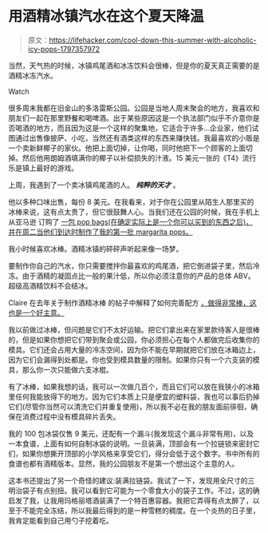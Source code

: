 # 用酒精冰镇汽水在这个夏天降温

> 原文：<https://lifehacker.com/cool-down-this-summer-with-alcoholic-icy-pops-1797357972>

当然，天气热的时候，冰镇鸡尾酒和冰冻饮料会很棒，但是你的夏天真正需要的是酒精冰冻汽水。

Watch

很多周末我都在旧金山的多洛雷斯公园。公园是当地人周末聚会的地方，我喜欢和朋友们一起在那里野餐和喝啤酒。出于某些原因这是一个执法部门似乎不介意你是否喝酒的地方，而且因为这是一个这样的聚集地，它适合于许多…企业家，他们试图通过出售像披萨、小吃，当然还有酒类这样的东西来赚快钱。我最喜欢的小贩是一个卖新鲜椰子的家伙。他把上面切掉，让你喝，同时他把下一个顾客的上面切掉。然后他用朗姆酒填满你的椰子以补偿损失的汁液。15 美元一张的《T4》流行乐是镇上最好的游戏。

上周，我遇到了一个卖冰镇鸡尾酒的人。 ***纯粹的天才*** 。

他以多种口味出售，每份 8 美元。在我看来，对于你在公园里从陌生人那里买的冰棒来说，这有点太贵了，但它很鼓舞人心。当我们还在公园的时候，我在手机上从亚马逊 订购了 [一包 pop bags(在确定实际上是一个你可以买到的东西之后)，并在周二当他们到达时制作了我的第一批 margarita pops。](http://amzn.to/2haCBhd) 

我小时候喜欢冰棒。酒精冰镇的砰砰声听起来像一场梦。

要制作你自己的汽水，你只需要搅拌你最喜欢的鸡尾酒，把它倒进袋子里，然后冷冻。由于酒精的凝固点比一般的果汁低，所以你必须注意你的产品的总体 ABV。超级高酒精饮料不会结冰。

Claire 在去年关于制作酒精冰棒 的帖子中解释了如何完善配方 [，做得非常棒，这也是一个好主意。](https://lifehacker.com/how-to-turn-any-alcohol-you-like-into-tasty-frozen-pops-1782920583) 

我以前做过冰棒，但问题是它们不太好运输。把它们拿出来在家里款待客人是很棒的，但是如果你想把它们带到聚会或公园，你必须担心在每个人都做完后收集你的模具。它们还会占用大量的冷冻空间，因为你不能在早期就把它们放在冰箱边上，因为它们会漏得到处都是。你也受到模具数量的限制。如果你只有一个六支装的模具，那么你一次只能做六支冰棍。

有了冰棒，如果我想的话，我可以一次做几百个，而且它们可以放在我狭小的冰箱里任何我能放得下的地方。因为它们本质上只是便宜的塑料袋，我也可以事后扔掉它们(尽管你当然可以清洗它们并重复使用)，所以我不必在我的朋友面前徘徊，确保在消费过程中没有模具碎片丢失。

我的 100 包冰袋仅售 9 美元，还配有一个漏斗(我发现这个漏斗非常有用)，以及一本食谱，上面有如何自制冰袋的说明。一旦装满，顶部会有一个拉链锁来密封它们，如果你想撕开顶部的小学风格来享受它们，得分会低于这个数字。书中所有的食谱也都有酒精版本。显然，我的公园朋友不是第一个想出这个主意的人。

这本书还提出了另一个奇怪的建议:装满拉链袋。我试了一下，发现用全尺寸的三明治袋子有点别扭。我可以看到它可能为一个零食大小的袋子工作。不过，这的确启发了我，让我用玛格丽塔酒装满了一个特百惠容器。我把它弄得有点太醉了，以至于不能完全冻结，所以我最后得到的是一种雪糕的稠度。在一个炎热的日子里，我肯定能看到自己用勺子挖着吃。
